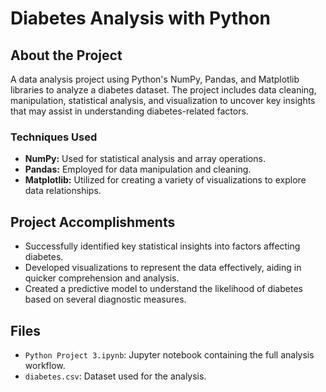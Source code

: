 # Diabetes Analysis with Python

## About the Project
A data analysis project using Python's NumPy, Pandas, and Matplotlib libraries to analyze a diabetes dataset. The project includes data cleaning, manipulation, statistical analysis, and visualization to uncover key insights that may assist in understanding diabetes-related factors.


### Techniques Used
- **NumPy:** Used for statistical analysis and array operations.
- **Pandas:** Employed for data manipulation and cleaning.
- **Matplotlib:** Utilized for creating a variety of visualizations to explore data relationships.

## Project Accomplishments
- Successfully identified key statistical insights into factors affecting diabetes.
- Developed visualizations to represent the data effectively, aiding in quicker comprehension and analysis.
- Created a predictive model to understand the likelihood of diabetes based on several diagnostic measures.

## Files
- `Python Project 3.ipynb`: Jupyter notebook containing the full analysis workflow.
- `diabetes.csv`: Dataset used for the analysis.



